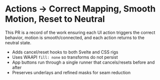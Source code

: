 # Actions → Correct Mapping, Smooth Motion, Reset to Neutral

This PR is a record of the work ensuring each UI action triggers the correct behavior, motion is smooth/connected, and each action returns to the neutral state.

- Adds cancel/reset hooks to both Svelte and CSS rigs
- Uses WAAPI `fill: none` so transforms do not persist
- App buttons run through a single runner that cancels/resets before and after
- Preserves underlays and refined masks for seam reduction

